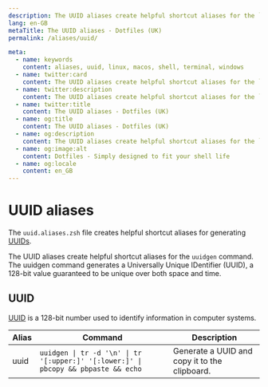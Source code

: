 ```yaml
---
description: The UUID aliases create helpful shortcut aliases for the `uuidgen` command. The uuidgen command generates a Universally Unique IDentifier (UUID), a 128-bit value guaranteed to be unique over both space and time.
lang: en-GB
metaTitle: The UUID aliases - Dotfiles (UK)
permalink: /aliases/uuid/

meta:
  - name: keywords
    content: aliases, uuid, linux, macos, shell, terminal, windows
  - name: twitter:card
    content: The UUID aliases create helpful shortcut aliases for the `uuidgen` command. The uuidgen command generates a Universally Unique IDentifier (UUID), a 128-bit value guaranteed to be unique over both space and time.
  - name: twitter:description
    content: The UUID aliases create helpful shortcut aliases for the `uuidgen` command. The uuidgen command generates a Universally Unique IDentifier (UUID), a 128-bit value guaranteed to be unique over both space and time.
  - name: twitter:title
    content: The UUID aliases - Dotfiles (UK)
  - name: og:title
    content: The UUID aliases - Dotfiles (UK)
  - name: og:description
    content: The UUID aliases create helpful shortcut aliases for the `uuidgen` command. The uuidgen command generates a Universally Unique IDentifier (UUID), a 128-bit value guaranteed to be unique over both space and time.
  - name: og:image:alt
    content: Dotfiles - Simply designed to fit your shell life
  - name: og:locale
    content: en_GB
---
```


# UUID aliases

The `uuid.aliases.zsh` file creates helpful shortcut aliases for generating
[UUIDs](https://en.wikipedia.org/wiki/Universally_unique_identifier).

The UUID aliases create helpful shortcut aliases for the `uuidgen` command.
The uuidgen command generates a Universally Unique IDentifier (UUID), a
128-bit value guaranteed to be unique over both space and time.

## UUID

[UUID](https://en.wikipedia.org/wiki/Universally_unique_identifier) is a 128-bit
number used to identify information in computer systems.

| Alias | Command | Description |
| ----- | ----- | ----- |
| uuid | `uuidgen \| tr -d '\n' \| tr '[:upper:]' '[:lower:]' \| pbcopy && pbpaste && echo` | Generate a UUID and copy it to the clipboard. |
